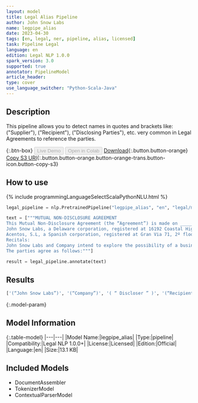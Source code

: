 ```yaml
---
layout: model
title: Legal Alias Pipeline
author: John Snow Labs
name: legpipe_alias
date: 2023-04-30
tags: [en, legal, ner, pipeline, alias, licensed]
task: Pipeline Legal
language: en
edition: Legal NLP 1.0.0
spark_version: 3.0
supported: true
annotator: PipelineModel
article_header:
type: cover
use_language_switcher: "Python-Scala-Java"
---
```


## Description

This pipeline allows you to detect names in quotes and brackets like: ("Supplier"), ("Recipient"), ("Disclosing Parties"), etc. very common in Legal Agreements to reference the parties.

{:.btn-box}
<button class="button button-orange" disabled>Live Demo</button>
<button class="button button-orange" disabled>Open in Colab</button>
[Download](https://s3.amazonaws.com/auxdata.johnsnowlabs.com/legal/models/legpipe_alias_en_1.0.0_3.0_1682861474127.zip){:.button.button-orange}
[Copy S3 URI](s3://auxdata.johnsnowlabs.com/legal/models/legpipe_alias_en_1.0.0_3.0_1682861474127.zip){:.button.button-orange.button-orange-trans.button-icon.button-copy-s3}

## How to use



<div class="tabs-box" markdown="1">
{% include programmingLanguageSelectScalaPythonNLU.html %}

```python
legal_pipeline = nlp.PretrainedPipeline("legpipe_alias", "en", "legal/models")

text = ["""MUTUAL NON-DISCLOSURE AGREEMENT 
This Mutual Non-Disclosure Agreement (the “Agreement”) is made on _________ by and between:  
John Snow Labs, a Delaware corporation, registered at 16192 Coastal Highway, Lewes, Delaware 19958 (“John Snow Labs”), and 
Acentos, S.L, a Spanish corporation, registered at Gran Via 71, 2º floor (“Company”), (each a “party” and together the “parties”). 
Recitals: 
John Snow Labs and Company intend to explore the possibility of a business relationship between each other, whereby each party (“Discloser”) may disclose sensitive information to the other party (“Recipient”). 
The parties agree as follows:"""]

result = legal_pipeline.annotate(text)
```

</div>

## Results

```bash
['(“John Snow Labs”)', '(“Company”)', '( “ Discloser ” )', '(“Recipient”)']
```

{:.model-param}
## Model Information

{:.table-model}
|---|---|
|Model Name:|legpipe_alias|
|Type:|pipeline|
|Compatibility:|Legal NLP 1.0.0+|
|License:|Licensed|
|Edition:|Official|
|Language:|en|
|Size:|13.1 KB|

## Included Models

- DocumentAssembler
- TokenizerModel
- ContextualParserModel
